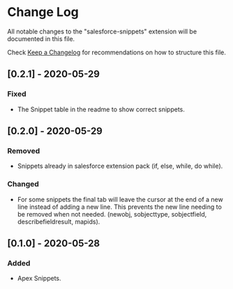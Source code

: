 # Change Log

All notable changes to the "salesforce-snippets" extension will be documented in this file.

Check [Keep a Changelog](http://keepachangelog.com/) for recommendations on how to structure this file.

## [0.2.1] - 2020-05-29

### Fixed

- The Snippet table in the readme to show correct snippets.

## [0.2.0] - 2020-05-29

### Removed

- Snippets already in salesforce extension pack (if, else, while, do while).

### Changed

- For some snippets the final tab will leave the cursor at the end of a new line instead of adding a new line. This prevents the new line needing to be removed when not needed. (newobj, sobjecttype, sobjectfield, describefieldresult, mapids).

## [0.1.0] - 2020-05-28

### Added

- Apex Snippets.
